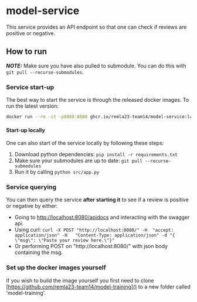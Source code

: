 # model-service
This service provides an API endpoint so that one can check 
if reviews are positive or negative.

## How to run
**_NOTE:_**  Make sure you have also pulled to submodule. 
You can do this with `git pull --recurse-submodules`.

### Service start-up
The best way to start the service is through the released docker images.
To run the latest version:
```sh
docker run --rm -it -p8080:8080 ghcr.io/remla23-team14/model-service:latest
```

#### Start-up locally
One can also start of the service locally by following these steps:
1. Download python dependencies: `pip install -r requirements.txt`
2. Make sure your submodules are up to date: `git pull --recurse-submodules`
3. Run it by calling `python src/app.py`

### Service querying 
You can then query the service **after starting it** to see if a review is positive or negative by either:
* Going to [http://localhost:8080/apidocs]() and interacting with the swagger api.
* Using curl: `curl -X POST "http://localhost:8080/" -H  "accept: application/json" -H  
  "Content-Type: application/json" -d "{  \"msg\": \"Paste your review here.\"}"`
* Or performing POST on "http://localhost:8080/" with json body containing the msg.

### Set up the docker images yourself
If you wish to build the image yourself you first need to clone [https://github.com/remla23-team14/model-training]() 
to a new folder called 'model-training'.


    
